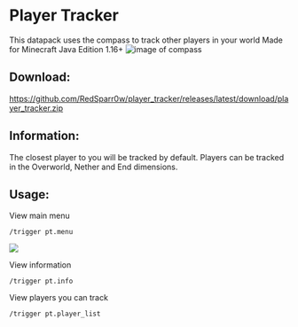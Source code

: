 # Player Tracker

This datapack uses the compass to track other players in your world
Made for Minecraft Java Edition 1.16+
![image of compass](https://i.imgur.com/elpCDQl.png)

## Download:
https://github.com/RedSparr0w/player_tracker/releases/latest/download/player_tracker.zip

## Information:
The closest player to you will be tracked by default.
Players can be tracked in the Overworld, Nether and End dimensions.

## Usage:

View main menu
```
/trigger pt.menu
```
![](https://i.imgur.com/Bfvvhwu.png)

View information
```
/trigger pt.info
```

View players you can track
```
/trigger pt.player_list
```
